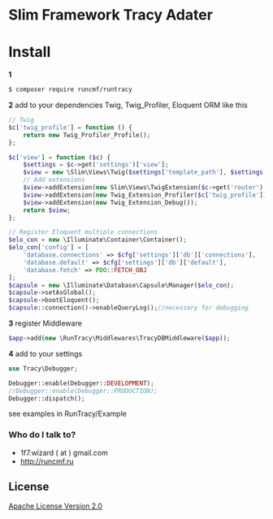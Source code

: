 # Slim Framework Tracy Adater #

# Install
**1**
``` bash
$ composer require runcmf/runtracy
```

**2** add to your dependencies Twig, Twig_Profiler, Eloquent ORM like this
```php
// Twig
$c['twig_profile'] = function () {
    return new Twig_Profiler_Profile();
};

$c['view'] = function ($c) {
    $settings = $c->get('settings')['view'];
    $view = new \Slim\Views\Twig($settings['template_path'], $settings['twig']);
    // Add extensions
    $view->addExtension(new Slim\Views\TwigExtension($c->get('router'), $c->get('request')->getUri()));
    $view->addExtension(new Twig_Extension_Profiler($c['twig_profile']));
    $view->addExtension(new Twig_Extension_Debug());
    return $view;
};

// Register Eloquent multiple connections
$elo_con = new \Illuminate\Container\Container();
$elo_con['config'] = [
    'database.connections' => $cfg['settings']['db']['connections'],
    'database.default' => $cfg['settings']['db']['default'],
    'database.fetch' => PDO::FETCH_OBJ
];
$capsule = new \Illuminate\Database\Capsule\Manager($elo_con);
$capsule->setAsGlobal();
$capsule->bootEloquent();
$capsule::connection()->enableQueryLog();//necessary for debugging
```

**3** register Middleware
``` php
$app->add(new \RunTracy\Middlewares\TracyDBMiddleware($app));
```

**4** add to your settings
``` php
use Tracy\Debugger;

Debugger::enable(Debugger::DEVELOPMENT);
//Debugger::enable(Debugger::PRODUCTION);
Debugger::dispatch();
```
see examples in RunTracy/Example



### Who do I talk to? ###

* 1f7.wizard ( at ) gmail.com
* http://runcmf.ru

## License

[Apache License Version 2.0](LICENSE.md)